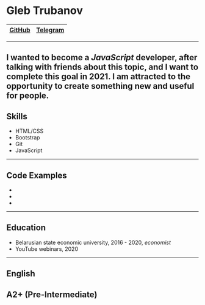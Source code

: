 # Gleb Trubanov
[GitHub](https://github.com/Trubanov)|[Telegram](https://t.me/ccrew10)|
-------------------------------------|--------------------------------|
---
I wanted to become a *JavaScript* developer, after talking with friends about this topic, and I want to complete **this goal** in 2021. I am attracted to the opportunity to create something new and useful for people.
---
## Skills
* HTML/CSS
* Bootstrap
* Git
* JavaScript
---
## Code Examples
* 
* 
* 
--- 
## Education 
* Belarusian state economic university, 2016 - 2020, *economist*
* YouTube webinars, 2020        
---
## English
A2+ (Pre-Intermediate)
---
